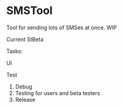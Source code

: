 # SMSTool
Tool for sending lots of SMSes at once. WIP

Current StBeta 

Tasks: <p/>
UI <p/>
Test <p/>

1. Debug
2. Testing for users and beta testers
2. Release 

